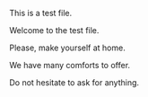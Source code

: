 This is a test file.

Welcome to the test file.

Please, make yourself at home.

We have many comforts to offer.

Do not hesitate to ask for anything.

